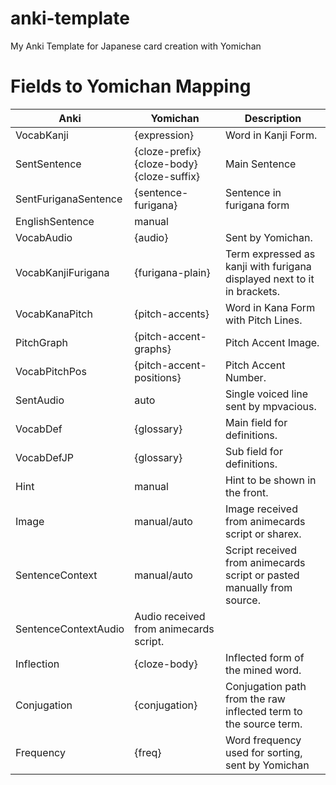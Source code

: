 # anki-template

My Anki Template for Japanese card creation with Yomichan

# Fields to Yomichan Mapping

| Anki                 | Yomichan                                 | Description                                                             |
|----------------------|------------------------------------------|-------------------------------------------------------------------------|
| VocabKanji           | {expression}                             | Word in Kanji Form.                                                     |
| SentSentence         | {cloze-prefix}{cloze-body}{cloze-suffix} | Main Sentence                                                           |
| SentFuriganaSentence | {sentence-furigana}                      | Sentence in furigana form                                               |
| EnglishSentence      | manual                                   |                                                                         |
| VocabAudio           | {audio}                                  | Sent by Yomichan.                                                       |
| VocabKanjiFurigana   | {furigana-plain}                         | Term expressed as kanji with furigana displayed next to it in brackets. |
| VocabKanaPitch       | {pitch-accents}                          | Word in Kana Form with Pitch Lines.                                     |
| PitchGraph           | {pitch-accent-graphs}                    | Pitch Accent Image.                                                     |
| VocabPitchPos        | {pitch-accent-positions}                 | Pitch Accent Number.                                                    |
| SentAudio            | auto                                     | Single voiced line sent by mpvacious.                                   |
| VocabDef             | {glossary}                               | Main field for definitions.                                             |
| VocabDefJP           | {glossary}                               | Sub field for definitions.                                              |
| Hint                 | manual                                   | Hint to be shown in the front.                                          |
| Image                | manual/auto                              | Image received from animecards script or sharex.                        |
| SentenceContext      | manual/auto                              | Script received from animecards script or pasted manually from source.  |
| SentenceContextAudio | Audio received from animecards script.   |                                                                         |
| Inflection           | {cloze-body}                             | Inflected form of the mined word.                                       |
| Conjugation          | {conjugation}                            | Conjugation path from the raw inflected term to the source term.        |
| Frequency            | {freq}                                   | Word frequency used for sorting, sent by Yomichan                       |